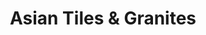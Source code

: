 ---
title: "Asian Tiles & Granites"
url: /kayamkulam-alappuzha/asian-tiles-and-granites/
shop: tiles
---
